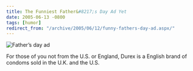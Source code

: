 ```yaml
---
title: The Funniest Father&#8217;s Day Ad Yet
date: 2005-06-13 -0800
tags: [humor]
redirect_from: "/archive/2005/06/12/funny-fathers-day-ad.aspx/"
---
```


![Father’s day ad](https://haacked.com/images/durex.jpg)

For those of you not from the U.S. or England, Durex is a English brand
of condoms sold in the U.K. and the U.S.

